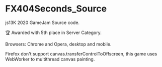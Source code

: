 # FX404Seconds_Source

js13K 2020 GameJam Source code. 

🏆 Awarded with 5th place in Server Category.

Browsers: Chrome and Opera, desktop and mobile.

Firefox don't support canvas.transferControlToOffscreen, this game uses WebWorker to multithread canvas painting.
